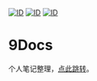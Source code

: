 [![ID](https://img.shields.io/badge/ID-strongnine-orange)](https://github.com/strongnine) [![ID](https://img.shields.io/badge/website-9Doc-orange)](https://strongnine.github.io/9Docs/dev/) [![ID](https://img.shields.io/badge/version-v0.5.0-orange)](https://strongnine.github.io/9Docs/dev/) 

# 9Docs

个人笔记整理，[点此跳转](https://strongnine.github.io/9Docs/dev/)。

